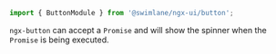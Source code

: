 ```ts
import { ButtonModule } from '@swimlane/ngx-ui/button';
```

`ngx-button` can accept a `Promise` and will show the spinner when the `Promise` is being executed.
